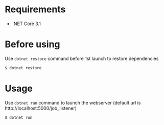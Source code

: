 # Requirements

- .NET Core 3.1

# Before using

Use `dotnet restore` command before 1st launch to restore dependencies

```bash
$ dotnet restore
```

# Usage

Use `dotnet run` command to launch the webserver (default url is http://localhost:5000/job_listener)

```bash
$ dotnet run
```
